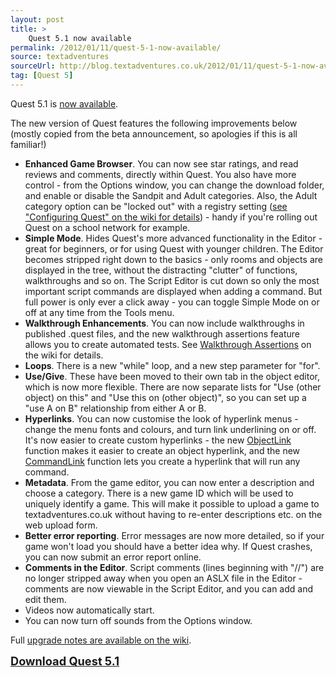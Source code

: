 ```yaml
---
layout: post
title: >
    Quest 5.1 now available
permalink: /2012/01/11/quest-5-1-now-available/
source: textadventures
sourceUrl: http://blog.textadventures.co.uk/2012/01/11/quest-5-1-now-available/
tag: [Quest 5]
---
```

Quest 5.1 is <a href="http://www.textadventures.co.uk/quest510.exe">now available</a>.

The new version of Quest features the following improvements below (mostly copied from the beta announcement, so apologies if this is all familiar!)
<ul>
	<li><strong>Enhanced Game Browser</strong>. You can now see star ratings, and read reviews and comments, directly within Quest. You also have more control - from the Options window, you can change the download folder, and enable or disable the Sandpit and Adult categories. Also, the Adult category option can be "locked out" with a registry setting (<a href="http://quest5.net/wiki/Configuring_Quest">see "Configuring Quest" on the wiki for details</a>) - handy if you're rolling out Quest on a school network for example.</li>
	<li><strong>Simple Mode</strong>. Hides Quest's more advanced functionality in the Editor - great for beginners, or for using Quest with younger children. The Editor becomes stripped right down to the basics - only rooms and objects are displayed in the tree, without the distracting "clutter" of functions, walkthroughs and so on. The Script Editor is cut down so only the most important script commands are displayed when adding a command. But full power is only ever a click away - you can toggle Simple Mode on or off at any time from the Tools menu.</li>
	<li><strong>Walkthrough Enhancements</strong>. You can now include walkthroughs in published .quest files, and the new walkthrough assertions feature allows you to create automated tests. See <a href="http://quest5.net/wiki/Walkthroughs#Assertions">Walkthrough Assertions</a> on the wiki for details.</li>
	<li><strong>Loops</strong>. There is a new "while" loop, and a new step parameter for "for".</li>
	<li><strong>Use/Give</strong>. These have been moved to their own tab in the object editor, which is now more flexible. There are now separate lists for "Use (other object) on this" and "Use this on (other object)", so you can set up a "use A on B" relationship from either A or B.</li>
	<li><strong>Hyperlinks</strong>. You can now customise the look of hyperlink menus - change the menu fonts and colours, and turn link underlining on or off. It's now easier to create custom hyperlinks - the new <a href="http://quest5.net/wiki/ObjectLink">ObjectLink</a> function makes it easier to create an object hyperlink, and the new <a href="http://quest5.net/wiki/CommandLink">CommandLink</a> function lets you create a hyperlink that will run any command.</li>
	<li><strong>Metadata</strong>. From the game editor, you can now enter a description and choose a category. There is a new game ID which will be used to uniquely identify a game. This will make it possible to upload a game to textadventures.co.uk without having to re-enter descriptions etc. on the web upload form.</li>
	<li><strong>Better error reporting</strong>. Error messages are now more detailed, so if your game won't load you should have a better idea why. If Quest crashes, you can now submit an error report online.</li>
	<li><strong>Comments in the Editor</strong>. Script comments (lines beginning with "//") are no longer stripped away when you open an ASLX file in the Editor - comments are now viewable in the Script Editor, and you can add and edit them.</li>
	<li>Videos now automatically start.</li>
	<li>You can now turn off sounds from the Options window.</li>
</ul>
Full <a href="http://quest5.net/wiki/Upgrade_Notes#Upgrading_from_Quest_5.0_to_Quest_5.1">upgrade notes are available on the wiki</a>.

<a style="font-size:130%;" href="http://www.textadventures.co.uk/quest510.exe"><strong>Download Quest 5.1</strong></a>